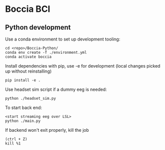 # Boccia BCI


## Python development

Use a conda environment to set up development tooling:
```
cd <repo>/Boccia-Python/
conda env create -f ./environment.yml
conda activate boccia
```

Install dependencies with pip, use -e for development (local changes picked up without reinstalling)
```
pip install -e .
```

Use headset sim script if a dummy eeg is needed:
```
python ./headset_sim.py
```

To start back end:
```
<start streaming eeg over LSL>
python ./main.py
```

If backend won't exit properly, kill the job
```
(ctrl + Z)
kill %1
```

